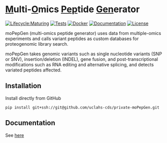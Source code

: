 # <u>M</u>ulti-<u>O</u>mics <u>Pep</u>tide <u>Gen</u>erator

<!-- badges: start -->

[![Lifecycle:Maturing](https://img.shields.io/badge/Lifecycle-Maturing-007EC6)](https://img.shields.io/badge/Lifecycle-Maturing-007EC6)
[![Tests](https://github.com/uclahs-cds/private-moPepGen/actions/workflows/tests.yaml/badge.svg)](https://github.com/uclahs-cds/private-moPepGen/actions/workflows/tests.yaml)
[![Docker](https://img.shields.io/badge/docker-%230db7ed.svg?style=plastic&logo=docker&logoColor=white)](https://github.com/uclahs-cds/private-moPepGen/pkgs/container/mopepgen)
[![Documentation](https://img.shields.io/static/v1?style=plastic&message=ReadTheDocs&color=2C4AA8&logo=ReadTheDocs&logoColor=FFFFFF&label=Documentation)](https://uclahs-cds.github.io/private-moPepGen/)
[![License](https://img.shields.io/badge/License-GPL_v2-blue)](./LICENSE.txt)

<!-- badges: end -->

moPepGen (multi-omics peptide generator) uses data from multiple-omics experiments and calls variant peptides as custom databases for proteogenomic library search.

moPepGen takes genomic variants such as single nucleotide variants (SNP or SNV), insertion/deletion (INDEL), gene fusion, and post-transcriptional modifications such as RNA editing and alternative splicing, and detects variated peptides affected.

## Installation

Install directly from GitHub

```shell
pip install git+ssh://git@github.com/uclahs-cds/private-moPepGen.git
```

## Documentation

See [here](https://uclahs-cds.github.io/private-moPepGen/index.html)
